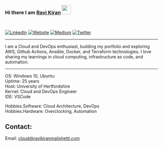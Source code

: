 ### Hi there I am [Ravi Kiran](https://ravikiranmalishetti.com) <img src="https://raw.githubusercontent.com/MartinHeinz/MartinHeinz/master/wave.gif" width="30px">
<br/>

[![LinkedIn](https://img.shields.io/badge/linkedin-%230077B5.svg?style=for-the-badge&logo=linkedin&logoColor=white)](https://linkedin.com/in/ravikiranmalishetti)
[![Website](https://img.shields.io/badge/Website-%2312100E.svg?style=for-the-badge&logo=github&logoColor=white)](https://ravikiranmalishetti.com) 
[![Medium](https://img.shields.io/badge/Medium-%23000000.svg?style=for-the-badge&logo=medium&logoColor=white)](https://medium.com/@malishettiravikiran)
[![Twitter](https://img.shields.io/badge/Twitter-%231DA1F2.svg?style=for-the-badge&logo=Twitter&logoColor=white)](https://x.com/Ravi_Kiran03)

---

I am a Cloud and DevOps enthusiast, building my portfolio and exploring AWS, Github Actions, Ansible, Docker, and Terraform technologies. I love sharing my learnings in cloud computing, infrastructure as code, and automation.

---


OS: Windows 10, Ubuntu  
Uptime: 25 years  
Host: University of Hertfordshire  
Kernel: Cloud and DevOps Engineer  
IDE: VSCode

Hobbies.Software: Cloud Architecture, DevOps  
Hobbies.Hardware: Overclocking, Automation

Contact:
---
Email: cloud@ravikiranmalishetti.com  



